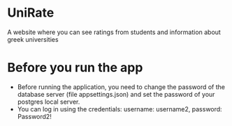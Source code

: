 # UniRate
A website where you can see ratings from students and information about greek universities

# Before you run the app
- Before running the application, you need to change the password of the database server (file appsettings.json) and set the password of your postgres local server.
- You can log in using the credentials: username: username2, password: Password2!
